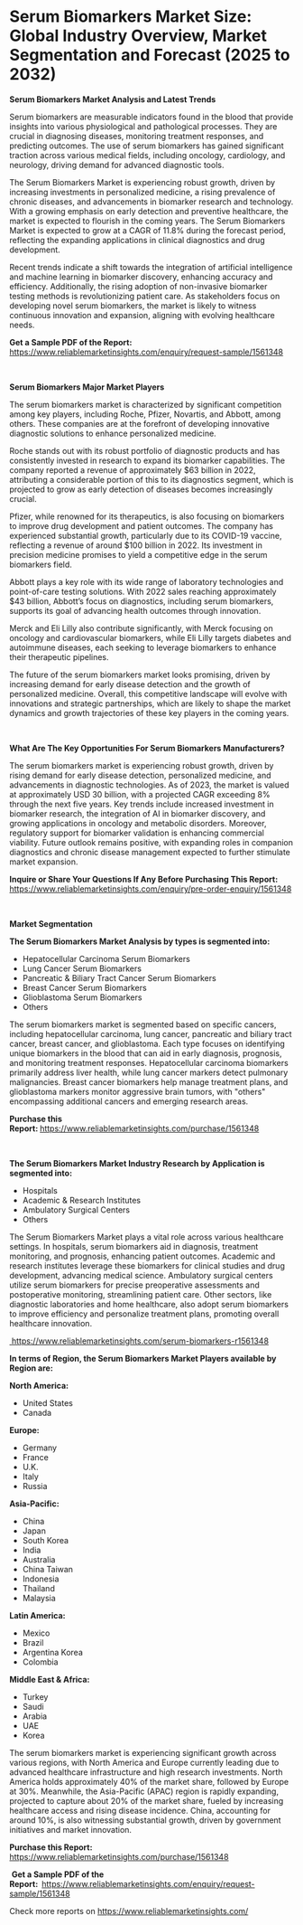 <p><h1>Serum Biomarkers Market Size: Global Industry Overview, Market Segmentation and Forecast (2025 to 2032)</h1></p><p><strong>Serum Biomarkers Market Analysis and Latest Trends</strong></p>
<p><p>Serum biomarkers are measurable indicators found in the blood that provide insights into various physiological and pathological processes. They are crucial in diagnosing diseases, monitoring treatment responses, and predicting outcomes. The use of serum biomarkers has gained significant traction across various medical fields, including oncology, cardiology, and neurology, driving demand for advanced diagnostic tools.</p><p>The Serum Biomarkers Market is experiencing robust growth, driven by increasing investments in personalized medicine, a rising prevalence of chronic diseases, and advancements in biomarker research and technology. With a growing emphasis on early detection and preventive healthcare, the market is expected to flourish in the coming years. The Serum Biomarkers Market is expected to grow at a CAGR of 11.8% during the forecast period, reflecting the expanding applications in clinical diagnostics and drug development.</p><p>Recent trends indicate a shift towards the integration of artificial intelligence and machine learning in biomarker discovery, enhancing accuracy and efficiency. Additionally, the rising adoption of non-invasive biomarker testing methods is revolutionizing patient care. As stakeholders focus on developing novel serum biomarkers, the market is likely to witness continuous innovation and expansion, aligning with evolving healthcare needs.</p></p>
<p><strong>Get a Sample PDF of the Report:&nbsp;</strong> <a href="https://www.reliablemarketinsights.com/enquiry/request-sample/1561348?utm_campaign=2013&utm_medium=2&utm_source=Github&utm_content=ia&utm_term=08032025&utm_id=serum-biomarkers">https://www.reliablemarketinsights.com/enquiry/request-sample/1561348</a></p>
<p>&nbsp;</p>
<p><strong>Serum Biomarkers Major Market Players</strong></p>
<p><p>The serum biomarkers market is characterized by significant competition among key players, including Roche, Pfizer, Novartis, and Abbott, among others. These companies are at the forefront of developing innovative diagnostic solutions to enhance personalized medicine.</p><p>Roche stands out with its robust portfolio of diagnostic products and has consistently invested in research to expand its biomarker capabilities. The company reported a revenue of approximately $63 billion in 2022, attributing a considerable portion of this to its diagnostics segment, which is projected to grow as early detection of diseases becomes increasingly crucial.</p><p>Pfizer, while renowned for its therapeutics, is also focusing on biomarkers to improve drug development and patient outcomes. The company has experienced substantial growth, particularly due to its COVID-19 vaccine, reflecting a revenue of around $100 billion in 2022. Its investment in precision medicine promises to yield a competitive edge in the serum biomarkers field.</p><p>Abbott plays a key role with its wide range of laboratory technologies and point-of-care testing solutions. With 2022 sales reaching approximately $43 billion, Abbott’s focus on diagnostics, including serum biomarkers, supports its goal of advancing health outcomes through innovation.</p><p>Merck and Eli Lilly also contribute significantly, with Merck focusing on oncology and cardiovascular biomarkers, while Eli Lilly targets diabetes and autoimmune diseases, each seeking to leverage biomarkers to enhance their therapeutic pipelines.</p><p>The future of the serum biomarkers market looks promising, driven by increasing demand for early disease detection and the growth of personalized medicine. Overall, this competitive landscape will evolve with innovations and strategic partnerships, which are likely to shape the market dynamics and growth trajectories of these key players in the coming years.</p></p>
<p>&nbsp;</p>
<p><strong>What Are The Key Opportunities For Serum Biomarkers Manufacturers?</strong></p>
<p><p>The serum biomarkers market is experiencing robust growth, driven by rising demand for early disease detection, personalized medicine, and advancements in diagnostic technologies. As of 2023, the market is valued at approximately USD 30 billion, with a projected CAGR exceeding 8% through the next five years. Key trends include increased investment in biomarker research, the integration of AI in biomarker discovery, and growing applications in oncology and metabolic disorders. Moreover, regulatory support for biomarker validation is enhancing commercial viability. Future outlook remains positive, with expanding roles in companion diagnostics and chronic disease management expected to further stimulate market expansion.</p></p>
<p><strong>Inquire or Share Your Questions If Any Before Purchasing This Report:</strong> <a href="https://www.reliablemarketinsights.com/enquiry/pre-order-enquiry/1561348?utm_campaign=2013&utm_medium=2&utm_source=Github&utm_content=ia&utm_term=08032025&utm_id=serum-biomarkers">https://www.reliablemarketinsights.com/enquiry/pre-order-enquiry/1561348</a></p>
<p>&nbsp;</p>
<p><strong>Market Segmentation</strong></p>
<p><strong>The Serum Biomarkers Market Analysis by types is segmented into:</strong></p>
<p><ul><li>Hepatocellular Carcinoma Serum Biomarkers</li><li>Lung Cancer Serum Biomarkers</li><li>Pancreatic & Biliary Tract Cancer Serum Biomarkers</li><li>Breast Cancer Serum Biomarkers</li><li>Glioblastoma Serum Biomarkers</li><li>Others</li></ul></p>
<p><p>The serum biomarkers market is segmented based on specific cancers, including hepatocellular carcinoma, lung cancer, pancreatic and biliary tract cancer, breast cancer, and glioblastoma. Each type focuses on identifying unique biomarkers in the blood that can aid in early diagnosis, prognosis, and monitoring treatment responses. Hepatocellular carcinoma biomarkers primarily address liver health, while lung cancer markers detect pulmonary malignancies. Breast cancer biomarkers help manage treatment plans, and glioblastoma markers monitor aggressive brain tumors, with "others" encompassing additional cancers and emerging research areas.</p></p>
<p><strong>Purchase this Report:&nbsp;</strong><a href="https://www.reliablemarketinsights.com/purchase/1561348?utm_campaign=2013&utm_medium=2&utm_source=Github&utm_content=ia&utm_term=08032025&utm_id=serum-biomarkers">https://www.reliablemarketinsights.com/purchase/1561348</a></p>
<p>&nbsp;</p>
<p><strong>The Serum Biomarkers Market Industry Research by Application is segmented into:</strong></p>
<p><ul><li>Hospitals</li><li>Academic & Research Institutes</li><li>Ambulatory Surgical Centers</li><li>Others</li></ul></p>
<p><p>The Serum Biomarkers Market plays a vital role across various healthcare settings. In hospitals, serum biomarkers aid in diagnosis, treatment monitoring, and prognosis, enhancing patient outcomes. Academic and research institutes leverage these biomarkers for clinical studies and drug development, advancing medical science. Ambulatory surgical centers utilize serum biomarkers for precise preoperative assessments and postoperative monitoring, streamlining patient care. Other sectors, like diagnostic laboratories and home healthcare, also adopt serum biomarkers to improve efficiency and personalize treatment plans, promoting overall healthcare innovation.</p></p>
<p><a href="https://www.reliablemarketinsights.com/serum-biomarkers-r1561348?utm_campaign=2013&utm_medium=2&utm_source=Github&utm_content=ia&utm_term=08032025&utm_id=serum-biomarkers">&nbsp;https://www.reliablemarketinsights.com/serum-biomarkers-r1561348</a></p>
<p><strong>In terms of Region, the Serum Biomarkers Market Players available by Region are:</strong></p>
<p>
    <p> <strong> North America: </strong>
        <ul>
            <li>United States</li>
            <li>Canada</li>
        </ul>
        </p> 
    <p> <strong> Europe: </strong>
        <ul>
            <li>Germany</li>
            <li>France</li>
            <li>U.K.</li>
            <li>Italy</li>
            <li>Russia</li>
        </ul>
        </p> 
    <p> <strong> Asia-Pacific: </strong>
        <ul>
            <li>China</li>
            <li>Japan</li>
            <li>South Korea</li>
            <li>India</li>
            <li>Australia</li>
            <li>China Taiwan</li>
            <li>Indonesia</li>
            <li>Thailand</li>
            <li>Malaysia</li>
        </ul>
        </p> 
    <p> <strong> Latin America: </strong>
        <ul>
            <li>Mexico</li>
            <li>Brazil</li>
            <li>Argentina Korea</li>
            <li>Colombia</li>
        </ul>
        </p> 
    <p> <strong> Middle East & Africa: </strong>
        <ul>
            <li>Turkey</li>
            <li>Saudi</li>
            <li>Arabia</li>
            <li>UAE</li>
            <li>Korea</li>
        </ul>
    </p>
    </p>
<p><p>The serum biomarkers market is experiencing significant growth across various regions, with North America and Europe currently leading due to advanced healthcare infrastructure and high research investments. North America holds approximately 40% of the market share, followed by Europe at 30%. Meanwhile, the Asia-Pacific (APAC) region is rapidly expanding, projected to capture about 20% of the market share, fueled by increasing healthcare access and rising disease incidence. China, accounting for around 10%, is also witnessing substantial growth, driven by government initiatives and market innovation.</p></p>
<p><strong>Purchase this Report: </strong><a href="https://www.reliablemarketinsights.com/purchase/1561348?utm_campaign=2013&utm_medium=2&utm_source=Github&utm_content=ia&utm_term=08032025&utm_id=serum-biomarkers">https://www.reliablemarketinsights.com/purchase/1561348</a></p>
<p>&nbsp;<strong>Get a Sample PDF of the Report:&nbsp;&nbsp;</strong><a href="https://www.reliablemarketinsights.com/enquiry/request-sample/1561348?utm_campaign=2013&utm_medium=2&utm_source=Github&utm_content=ia&utm_term=08032025&utm_id=serum-biomarkers">https://www.reliablemarketinsights.com/enquiry/request-sample/1561348</a></p>
<p><strong></strong></p>
<p>Check more reports on <a href="https://www.reliablemarketinsights.com/?utm_campaign=2013&utm_medium=2&utm_source=Github&utm_content=ia&utm_term=08032025&utm_id=serum-biomarkers">https://www.reliablemarketinsights.com/</a></p>